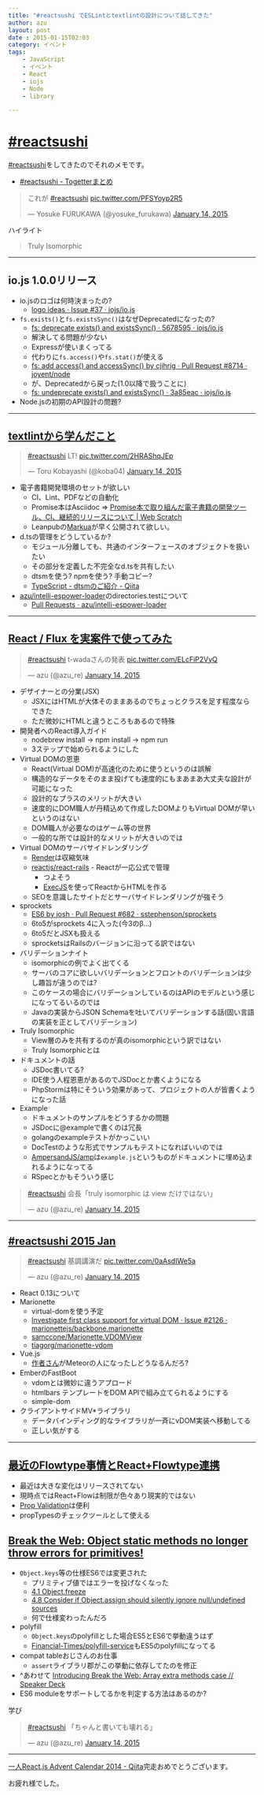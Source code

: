 ```yaml
---
title: "#reactsushi でESLintとtextlintの設計について話してきた"
author: azu
layout: post
date : 2015-01-15T02:03
category: イベント
tags:
    - JavaScript
    - イベント
    - React
    - iojs
    - Node
    - library

---
```


# [#reactsushi](https://twitter.com/search?q=%23reactsushi "#reactsushi")

[#reactsushi](https://twitter.com/search?q=%23reactsushi "#reactsushi")をしてきたのでそれのメモです。

- [#reactsushi - Togetterまとめ](http://togetter.com/li/770221 "#reactsushi - Togetterまとめ")


<blockquote class="twitter-tweet" lang="en"><p>これが <a href="https://twitter.com/hashtag/reactsushi?src=hash">#reactsushi</a> <a href="http://t.co/PFSYoyp2R5">pic.twitter.com/PFSYoyp2R5</a></p>&mdash; Yosuke FURUKAWA (@yosuke_furukawa) <a href="https://twitter.com/yosuke_furukawa/status/555331986605084672">January 14, 2015</a></blockquote>
<script async src="//platform.twitter.com/widgets.js" charset="utf-8"></script>

ハイライト

> Truly Isomorphic

-----

## io.js 1.0.0リリース

- io.jsのロゴは何時決まったの?
	- [logo ideas · Issue #37 · iojs/io.js](https://github.com/iojs/io.js/issues/37 "logo ideas · Issue #37 · iojs/io.js")
- `fs.exists()`と`fs.existsSync()`はなぜDeprecatedになったの?
	- [fs: deprecate exists() and existsSync() · 5678595 · iojs/io.js](https://github.com/iojs/io.js/commit/56785958565378c9ba43c5bdf5c631f7738f95ab "fs: deprecate exists() and existsSync() · 5678595 · iojs/io.js")
	- 解決してる問題が少ない
	- Expressが使いまくってる
	- 代わりに`fs.access()`や`fs.stat()`が使える
	- [fs: add access() and accessSync() by cjihrig · Pull Request #8714 · joyent/node](https://github.com/joyent/node/pull/8714 "fs: add access() and accessSync() by cjihrig · Pull Request #8714 · joyent/node")
	- が、Deprecatedから戻った(1.0以降で扱うことに)
	- [fs: undeprecate exists() and existsSync() · 3a85eac · iojs/io.js](https://github.com/iojs/io.js/commit/3a85eac4ec7ff8a1700ddec21e0177d2f60335ea "fs: undeprecate exists() and existsSync() · 3a85eac · iojs/io.js")
- Node.jsの初期のAPI設計の問題?

-----

## [textlintから学んだこと](https://azu.github.io//slide/reactsushi/textlint.html "textlintから学んだこと")

<blockquote class="twitter-tweet" lang="en"><p><a href="https://twitter.com/hashtag/reactsushi?src=hash">#reactsushi</a> LT! <a href="http://t.co/2HRAShqJEp">pic.twitter.com/2HRAShqJEp</a></p>&mdash; Toru Kobayashi (@koba04) <a href="https://twitter.com/koba04/status/555328205922369536">January 14, 2015</a></blockquote>
<script async src="//platform.twitter.com/widgets.js" charset="utf-8"></script>

- 電子書籍開発環境のセットが欲しい
    - CI、Lint、PDFなどの自動化
    - Promise本はAsciidoc => [Promise本で取り組んだ電子書籍の開発ツール、CI、継続的リリースについて | Web Scratch](https://efcl.info/2015/01/06/ebook-env/ "Promise本で取り組んだ電子書籍の開発ツール、CI、継続的リリースについて | Web Scratch")
    - Leanpubの[Markua](http://markua.com/ "Markua")が早く公開されて欲しい。
- d.tsの管理をどうしているか?
	- モジュール分離しても、共通のインターフェースのオブジェクトを扱いたい
	- その部分を定義した不完全なd.tsを共有したい
	- dtsmを使う? npmを使う? 手動コピー?
	- [TypeScript - dtsmのご紹介 - Qiita](http://qiita.com/vvakame/items/38b953ab0f4de63cce8b "TypeScript - dtsmのご紹介 - Qiita")
- [azu/intelli-espower-loader](https://github.com/azu/intelli-espower-loader "azu/intelli-espower-loader")のdirectories.testについて
	- [Pull Requests · azu/intelli-espower-loader](https://github.com/azu/intelli-espower-loader/pulls "Pull Requests · azu/intelli-espower-loader")

-----

## [React / Flux を実案件で使ってみた](http://twada.herokuapp.com/presentations/reactsushi/reactsushi.html "React / Flux を実案件で使ってみた")

<blockquote class="twitter-tweet" lang="en"><p><a href="https://twitter.com/hashtag/reactsushi?src=hash">#reactsushi</a> t-wadaさんの発表 <a href="http://t.co/ELcFiP2VyQ">pic.twitter.com/ELcFiP2VyQ</a></p>&mdash; azu (@azu_re) <a href="https://twitter.com/azu_re/status/555334629767397376">January 14, 2015</a></blockquote>
<script async src="//platform.twitter.com/widgets.js" charset="utf-8"></script>

- デザイナーとの分業(JSX)
	- JSXにはHTMLが大体そのままあるのでちょっとクラスを足す程度ならできた
	- ただ微妙にHTMLと違うところもあるので特殊
- 開発者へのReact導入ガイド
	- nodebrew install -> npm install -> npm run
	- 3ステップで始められるようにした
- Virtual DOMの恩恵
	- React(Virtual DOM)が高速化のために使うというのは誤解
	- 構造的なデータをそのまま投げても速度的にもまあまあ大丈夫な設計が可能になった
	- 設計的なプラスのメリットが大きい
	- 速度的にDOM職人が丹精込めて作成したDOMよりもVirtual DOMが早いというのはない
	- DOM職人が必要なのはゲーム等の世界
	- 一般的な所では設計的なメリットが大きいのでは
- Virtual DOMのサーバサイドレンダリング
	- [Render](https://github.com/rendrjs/rendr "Render")は収縮気味
	- [reactjs/react-rails](https://github.com/reactjs/react-rails "reactjs/react-rails")		- Reactが一応公式で管理
		- つよそう
		- [ExecJS](https://github.com/sstephenson/execjs "ExecJS")を使ってReactからHTMLを作る
	- SEOを意識したサイトだとサーバサイドレンダリングが強そう
- sprockets
	- [ES6 by josh · Pull Request #682 · sstephenson/sprockets](https://github.com/sstephenson/sprockets/pull/682 "ES6 by josh · Pull Request #682 · sstephenson/sprockets")
	- 6to5がsprockets 4に入った(今3のβ…)
	- 6to5だとJSXも扱える
	- sprocketsはRailsのバージョンに沿ってる訳ではない
- バリデーションナイト
	- isomorphicの例でよく出てくる
	- サーバのコアに欲しいバリデーションとフロントのバリデーションは少し趣旨が違うのでは?
	- このケースの場合にバリデーションしているのはAPIのモデルという感じになってるいるのでは
	- Javaの実装からJSON Schemaを吐いてバリデーションする話(固い言語の実装を正としてバリデーション)
- Truly Isomorphic
	- View層のみを共有するのが真のisomorphicという訳ではない
	- Truly Isomorphicとは
- ドキュメントの話
	- JSDoc書いてる?
	- IDE使う人程恩恵があるのでJSDocとか書くようになる
	- PhpStormは特にそういう効果があって、プロジェクトの人が皆書くようになった話
- Example
	- ドキュメントのサンプルをどうするかの問題
	- JSDocに@exampleで書くのは冗長
	- golangのexampleテストがかっこいい
	- DocTestのような形式でサンプルもテストになればいいのでは
	- [AmpersandJS/amp](https://github.com/AmpersandJS/amp "AmpersandJS/amp")は`example.js`というものがドキュメントに埋め込まれるようになってる
	- RSpecとかもそういう感じ


<blockquote class="twitter-tweet" lang="en"><p><a href="https://twitter.com/hashtag/reactsushi?src=hash">#reactsushi</a> 会長「truly isomorphic は view だけではない」</p>&mdash; azu (@azu_re) <a href="https://twitter.com/azu_re/status/555342041614258176">January 14, 2015</a></blockquote>
<script async src="//platform.twitter.com/widgets.js" charset="utf-8"></script>



-----

## [#reactsushi 2015 Jan](http://koba04.github.io/slides/reactsushi/#1 "#reactsushi 2015 Jan")

<blockquote class="twitter-tweet" lang="en"><p><a href="https://twitter.com/hashtag/reactsushi?src=hash">#reactsushi</a> 基調講演だ <a href="http://t.co/0aAsdIWe5a">pic.twitter.com/0aAsdIWe5a</a></p>&mdash; azu (@azu_re) <a href="https://twitter.com/azu_re/status/555348582002204672">January 14, 2015</a></blockquote>
<script async src="//platform.twitter.com/widgets.js" charset="utf-8"></script>

- React 0.13について
- Marionette
	- virtual-domを使う予定
	- [Investigate first class support for virtual DOM · Issue #2126 · marionettejs/backbone.marionette](https://github.com/marionettejs/backbone.marionette/issues/2126 "Investigate first class support for virtual DOM · Issue #2126 · marionettejs/backbone.marionette")
	- [samccone/Marionette.VDOMView](https://github.com/samccone/Marionette.VDOMView "samccone/Marionette.VDOMView")
	- [tiagorg/marionette-vdom](https://github.com/tiagorg/marionette-vdom "tiagorg/marionette-vdom")
- Vue.js
	- [作者さん](https://github.com/yyx990803)がMeteorの人になったしどうなるんだろ?
- EmberのFastBoot
	- vdomとは微妙に違うアプロード
	- htmlbars テンプレートをDOM APIで組み立てられるようにする
	- simple-dom
- クライアントサイドMV*ライブラリ
	- データバインディング的なライブラリが一斉にvDOM実装へ移動してる
	- 正しい気がする

-----

## [最近のFlowtype事情とReact+Flowtype連携](https://gist.github.com/teppeis/a48558a71a98d6bee6c9 "最近のFlowtype事情とReact+Flowtype連携")

- 最近は大きな変化はリリースされてない
- 現時点ではReact+Flowは制限が色々あり現実的ではない
- [Prop Validation](http://facebook.github.io/react/docs/reusable-components.html "Prop Validation")は便利
- propTypesのチェックツールとして使える

## [Break the Web: Object static methods no longer throw errors for primitives!](https://gist.github.com/teppeis/c50743a60832560aa1df "Break the Web: Object static methods no longer throw errors for primitives!")

- `Object.keys`等の仕様ES6では変更された
	- プリミティブ値ではエラーを投げなくなった
	- [4.1 Object.freeze](https://github.com/rwaldron/tc39-notes/blob/c61f48cea5f2339a1ec65ca89827c8cff170779b/es6/2013-05/may-21.md#41-objectfreeze "4.1 Object.freeze")
	- [4.8 Consider if Object.assign should silently ignore null/undefined sources](https://github.com/rwaldron/tc39-notes/blob/46d2396e02fd73121b5985d5a0fafbcdbf9c9072/es6/2014-07/jul-29.md#48-consider-if-objectassign-should-silently-ignore-nullundefined-sources "4.8 Consider if Object.assign should silently ignore null/undefined sources")
	- 何で仕様変わったんだろ
- polyfill
	- `Object.keys`のpolyfillとした場合ES5とES6で挙動違うはず
	- [Financial-Times/polyfill-service](https://github.com/Financial-Times/polyfill-service "Financial-Times/polyfill-service")もES5のpolyfillになってる
- compat tableおじさんのお仕事
	- `assert`ライブラリ郡がこの挙動に依存してたのを修正
- ^あわせて [Introducing Break the Web: Array extra methods case // Speaker Deck](https://speakerdeck.com/constellation/introducing-break-the-web-array-extra-methods-case "Introducing Break the Web: Array extra methods case // Speaker Deck")
- ES6 moduleをサポートしてるかを判定する方法はあるのか?

学び

<blockquote class="twitter-tweet" lang="en"><p><a href="https://twitter.com/hashtag/reactsushi?src=hash">#reactsushi</a> 「ちゃんと書いても壊れる」</p>&mdash; azu (@azu_re) <a href="https://twitter.com/azu_re/status/555357619682938880">January 14, 2015</a></blockquote>
<script async src="//platform.twitter.com/widgets.js" charset="utf-8"></script>

-----

[一人React.js Advent Calendar 2014 - Qiita](http://qiita.com/advent-calendar/2014/reactjs "一人React.js Advent Calendar 2014 - Qiita")完走おめでとうございます。

お疲れ様でした。


